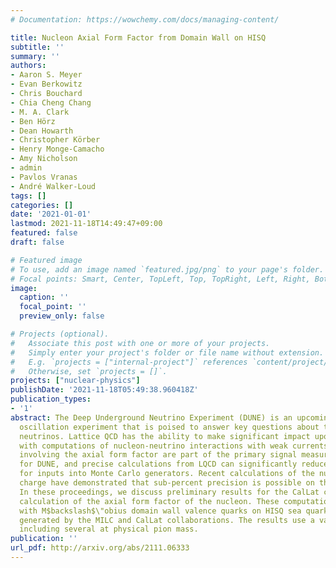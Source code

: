 ```yaml
---
# Documentation: https://wowchemy.com/docs/managing-content/

title: Nucleon Axial Form Factor from Domain Wall on HISQ
subtitle: ''
summary: ''
authors:
- Aaron S. Meyer
- Evan Berkowitz
- Chris Bouchard
- Chia Cheng Chang
- M. A. Clark
- Ben Hörz
- Dean Howarth
- Christopher Körber
- Henry Monge-Camacho
- Amy Nicholson
- admin
- Pavlos Vranas
- André Walker-Loud
tags: []
categories: []
date: '2021-01-01'
lastmod: 2021-11-18T14:49:47+09:00
featured: false
draft: false

# Featured image
# To use, add an image named `featured.jpg/png` to your page's folder.
# Focal points: Smart, Center, TopLeft, Top, TopRight, Left, Right, BottomLeft, Bottom, BottomRight.
image:
  caption: ''
  focal_point: ''
  preview_only: false

# Projects (optional).
#   Associate this post with one or more of your projects.
#   Simply enter your project's folder or file name without extension.
#   E.g. `projects = ["internal-project"]` references `content/project/deep-learning/index.md`.
#   Otherwise, set `projects = []`.
projects: ["nuclear-physics"]
publishDate: '2021-11-18T05:49:38.960418Z'
publication_types:
- '1'
abstract: The Deep Underground Neutrino Experiment (DUNE) is an upcoming neutrino
  oscillation experiment that is poised to answer key questions about the nature of
  neutrinos. Lattice QCD has the ability to make significant impact upon DUNE, beginning
  with computations of nucleon-neutrino interactions with weak currents. Nucleon amplitudes
  involving the axial form factor are part of the primary signal measurement process
  for DUNE, and precise calculations from LQCD can significantly reduce the uncertainty
  for inputs into Monte Carlo generators. Recent calculations of the nucleon axial
  charge have demonstrated that sub-percent precision is possible on this vital quantity.
  In these proceedings, we discuss preliminary results for the CalLat collaboration's
  calculation of the axial form factor of the nucleon. These computations are performed
  with M$backslash$\"obius domain wall valence quarks on HISQ sea quark ensembles
  generated by the MILC and CalLat collaborations. The results use a variety of ensembles
  including several at physical pion mass.
publication: ''
url_pdf: http://arxiv.org/abs/2111.06333
---
```

